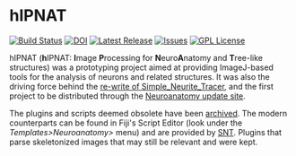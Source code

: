 # hIPNAT

[![Build Status](https://github.com/tferr/hIPNAT/actions/workflows/build-main.yml/badge.svg)](https://github.com/tferr/hIPNAT/actions/workflows/build-main.yml)
[![DOI](https://zenodo.org/badge/4622/tferr/hIPNAT.svg)](https://zenodo.org/badge/latestdoi/4622/tferr/hIPNAT)
[![Latest Release](https://img.shields.io/github/release/tferr/hIPNAT.svg?style=flat-square)](https://github.com/tferr/hIPNAT/releases)
[![Issues](https://img.shields.io/github/issues/tferr/hIPNAT.svg?style=flat-square)](https://github.com/tferr/hIPNAT/issues)
[![GPL License](http://img.shields.io/badge/license-GPL-blue.svg?style=flat-square)](http://opensource.org/licenses/GPL-3.0)

hIPNAT (**h**IPNAT: **I**mage **P**rocessing for **N**euro**A**natomy and
**T**ree-like structures) was a prototyping project aimed at providing ImageJ-based tools for the analysis  of neurons and related structures. It was also the driving force behind the [re-write of Simple_Neurite_Tracer](https://github.com/morphonets/SNT), and the first project to be distributed through the [Neuroanatomy update site](https://imagej.net/Neuroanatomy).

The plugins and scripts deemed obsolete have been [archived](https://github.com/tferr/hIPNAT/releases/tag/1.0.12-SNAPSHOT). The modern counterparts can be found in Fiji's Script Editor (look under the _Templates>Neuroanatomy>_ menu) and are provided by [SNT](https://imagej.net/SNT:_Scripting). Plugins that parse skeletonized images that may still be relevant and were kept.
